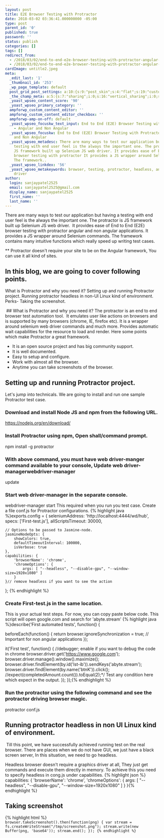 ```yaml
---
layout: post
title: E2E Browser Testing with Protractor
date: 2018-03-02 03:36:41.000000000 -05:00
type: post
parent_id: '0'
published: true
password: ''
status: publish
categories: []
tags: []
redirect_from:
  - /2018/03/02/end-to-end-e2e-browser-testing-with-protractor-angular-and-non-angular/
  - /2018/03/02/end-to-end-e2e-browser-testing-with-protractor-angular-and-non-angular/amp/
cardImage: untitle2.jpeg
meta:
  _edit_last: '1'
  _thumbnail_id: '253'
  _wp_page_template: default
  post_grid_post_settings: a:10:{s:9:"post_skin";s:4:"flat";s:19:"custom_thumb_source";s:91:"http://abyte.stream/wp-content/plugins/post-grid/assets/frontend/css/images/placeholder.png";s:17:"font_awesome_icon";s:0:"";s:23:"font_awesome_icon_color";s:7:"#737272";s:22:"font_awesome_icon_size";s:4:"50px";s:17:"custom_youtube_id";s:0:"";s:15:"custom_vimeo_id";s:0:"";s:21:"custom_dailymotion_id";s:0:"";s:14:"custom_mp3_url";s:0:"";s:20:"custom_soundcloud_id";s:0:"";}
  _the_champ_meta: a:5:{s:7:"sharing";i:0;s:16:"vertical_sharing";i:0;s:7:"counter";i:0;s:16:"vertical_counter";i:0;s:11:"fb_comments";i:0;}
  _yoast_wpseo_content_score: '90'
  _yoast_wpseo_primary_category: ''
  ampforwp_custom_content_editor: ''
  ampforwp_custom_content_editor_checkbox: ''
  ampforwp-amp-on-off: default
  _yoast_wpseo_focuskw_text_input: End to End (E2E) Browser Testing with Protractor
    - Angular and Non Angular
  _yoast_wpseo_focuskw: End to End (E2E) Browser Testing with Protractor - Angular
    and Non Angular
  _yoast_wpseo_metadesc: There are many ways to test our application but having a
    testing with end user feel is the always the important one. The protractor is
    JS framework built up Selenium JS web driver. It provides ease of End to End (E2E)
    browser testing with protractor It provides a JS wrapper around Selenium commands.
    The framework..
  _yoast_wpseo_linkdex: '56'
  _yoast_wpseo_metakeywords: browser, testing, protractor, headless, angular, non,
    driver
author:
  login: sanjaypatel2525
  email: sanjaypatel2525@gmail.com
  display_name: sanjaypatel2525
  first_name: ''
  last_name: ''
---
```

There are many ways to test our application but having a testing with end user feel is the always the important one. The protractor is JS framework built up Selenium JS web driver.  It provides ease of End to End (E2E) browser testing with protractor angular and non angular applications. It provides a JS wrapper around Selenium commands. The framework contains many intuitive functions which really speed up writing test cases.

** Protractor doesn't require your site to be on the Angular framework, You can use it all kind of sites.
## In this blog, we are going to cover following points.

What is Protractor and why you need it?
Setting up and running Protractor project.
Running protractor headless in non-UI Linux kind of environment.
Perks- Taking the screenshot.

<img class="alignnone size-full wp-image-252" src="{{ site.baseurl }}/assets/img_5a9774aa865b3.png" alt="" />
## What is Protractor and why you need it?
The protractor is an end to end browser test automation tool.  It emulates user like actions on browsers and is supported by many browsers (chrome, IE, firefox etc). It is a wrapper around selenium web driver commands and much more. Provides automatic wait capabilities for the resource to load and render. Here some points which make Protractor a great framework.

* It is an open source project and has big community support.
* It is well documented.
* Easy to setup and configure.
* Work with almost all the browser.
* Anytime you can take screenshots of the browser.

## Setting up and running Protractor project.
Let's jump into technicals. We are going to install and run one sample Protractor test case.

### Download and install Node JS and npm from the following URL.
<a href="https://nodejs.org/en/download/" rel="nofollow">https://nodejs.org/en/download/</a>

### Install Protractor using npm, Open shall/command prompt.
npm install -g protractor

### With above command, you must have web driver-manger command available to your console, Update web driver-managerwebdriver-manager 
update


### Start web driver-manager in the separate console.
webdriver-manager start
This required when you run you test case.
Create a file conf.js for Protractor configurations.
{% highlight java %}exports.config = {
	seleniumAddress: 'http://localhost:4444/wd/hub',
	specs: ['First-test.js'],
	allScriptsTimeout: 30000,

	// Options to be passed to Jasmine-node.
	jasmineNodeOpts: {
		showColors: true,
		defaultTimeoutInterval: 100000,
		isVerbose: true
	},
	capabilities: {
		'browserName': 'chrome',
		'chromeOptions': {
			args: [ "--headless", "--disable-gpu", "--window-size=1920x1080" ] 
		}
	}// remove headless if you want to see the action
};
{% endhighlight %}


### Create First-test.js in the same location.
This is your actual test steps. For now, you can copy paste below code. This script will open google.com and search for 'abyte.stream'
{% highlight java %}describe('First automated tests', function() {

  beforeEach(function() {
      return browser.ignoreSynchronization = true; // Important for non angular applications
    });

  it('First test', function() {
	//debugger;	 enable if you want to debug the code in chrome
	browser.driver.get('https://www.google.com');
	browser.driver.manage().window().maximize();
	browser.driver.findElement(by.id('lst-ib')).sendKeys('abyte.stream');
	browser.driver.findElement(by.name('btnK')).click();
        //expect(completedAmount.count()).toEqual(2);*/ Test any condition here which expect in the output.
  });
});{% endhighlight %}


### Run the protractor using the following command and see the protractor driving browser magic.
protractor conf.js




## Running protractor headless in non UI Linux kind of environment.
<img class="alignnone size-full wp-image-260" src="{{ site.baseurl }}/assets/img_5a98c56230888.png" alt="" />
Till this point, we have successfully achieved running test on the real browser. There are places when we do not have GUI, we just have a black screen server, In this situation, we need to go headless.

Headless browser doesn't require a graphics driver at all, They just get commands and execute them directly in memory. To achieve this you need to specify headless in cong.js under capabilities.
{% highlight json %} capabilities: { 'browserName': 'chrome', 'chromeOptions': { args: [ "--headless", "--disable-gpu", "--window-size=1920x1080" ] } }{% endhighlight %}
## Taking screenshot
{% highlight html %}<code class="lang-javascript">
browser.takeScreenshot().then(function(png) {
  var stream = fs.createWriteStream("/tmp/screenshot.png");
  stream.write(new Buffer(png, 'base64'));
  stream.end();
});
{% endhighlight %}
